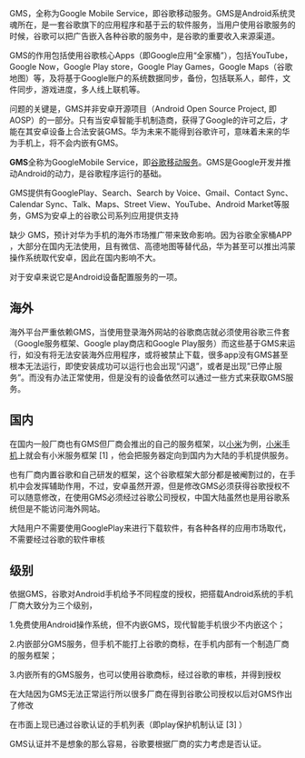 GMS，全称为Google Mobile Service，即谷歌移动服务。GMS是Android系统灵魂所在，是一套谷歌旗下的应用程序和基于云的软件服务，当用户使用谷歌服务的时候，谷歌可以把广告嵌入各种谷歌的服务中，是谷歌的重要收入来源渠道。

GMS的作用包括使用谷歌核心Apps（即Google应用“全家桶”），包括YouTube，Google Now，Google Play store，Google Play Games，Google Maps（谷歌地图）等，及将基于Google账户的系统数据同步，备份，包括联系人，邮件，文件同步，游戏进度，多人线上联机等。



问题的关键是，GMS并非安卓开源项目（Android Open Source Project, 即AOSP）的一部分。只有当安卓智能手机制造商，获得了Google的许可之后，才能在其安卓设备上合法安装GMS。华为未来不能得到谷歌许可，意味着未来的华为手机上，将不会内嵌有GMS。



**GMS**全称为GoogleMobile Service，即[谷歌移动服务](https://baike.baidu.com/item/谷歌移动服务/6162117)。GMS是Google开发并推动Android的动力，是谷歌程序运行的基础。

GMS提供有GooglePlay、Search、Search by Voice、Gmail、Contact Sync、Calendar Sync、Talk、Maps、Street View、YouTube、Android Market等服务，GMS为安卓上的谷歌公司系列应用提供支持



缺少 GMS，预计对华为手机的海外市场推广带来致命影响。因为谷歌全家桶APP ，大部分在国内无法使用，且有微信、高德地图等替代品，华为甚至可以推出鸿蒙操作系统取代安卓，因此在国内影响不大。

对于安卓来说它是Android设备配置服务的一项。

## 海外

海外平台严重依赖GMS，当使用登录海外网站的谷歌商店就必须使用谷歌三件套（Google服务框架、Google play商店和Google Play服务）而这些基于GMS来运行，如没有将无法安装海外应用程序，或将被禁止下载，很多app没有GMS甚至根本无法运行，即使安装成功可以运行也会出现“闪退”，或者是出现”已停止服务”。而没有办法正常使用，但是没有的设备依然可以通过一些方式来获取GMS服务。

## 国内

在国内一般厂商也有GMS但厂商会推出的自己的服务框架，以[小米](https://baike.baidu.com/item/小米/1566828)为例，[小米手机](https://baike.baidu.com/item/小米手机/8096335)上就会有小米服务框架 [1] ，他会把服务器定向到国内为大陆的手机提供服务。

也有厂商内置谷歌和自己研发的框架，这个谷歌框架大部分都是被阉割过的，在手机中会发挥辅助作用，不过，安卓虽然开源，但是修改GMS必须获得谷歌授权不可以随意修改，在使用GMS必须经过谷歌公司授权，中国大陆虽然也是用谷歌系统但是不能访问海外网站。

大陆用户不需要使用GooglePlay来进行下载软件，有各种各样的应用市场取代，不需要经过谷歌的软件审核

## 级别

依据GMS，谷歌对Android手机给予不同程度的授权，把搭载Android系统的手机厂商大致分为三个级别，

1.免费使用Android操作系统，但不内嵌GMS，现代智能手机很少不内嵌这个；

2.内嵌部分GMS服务，但手机不能打上谷歌的商标，在手机内部有一个制造厂商的服务框架；

3.内嵌所有的GMS服务，也可以使用谷歌商标，经过谷歌的审核，并得到授权

在大陆因为GMS无法正常运行所以很多厂商在得到谷歌公司授权以后对GMS作出了修改

在市面上现已通过谷歌认证的手机列表（即play保护机制认证 [3] ）

GMS认证并不是想象的那么容易，谷歌要根据厂商的实力考虑是否认证。